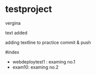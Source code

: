 # testproject
vergina

text added

adding textline to practice commit & push

#index
- webdeploytest1 : examing no.1
- exam10: examing no.2
